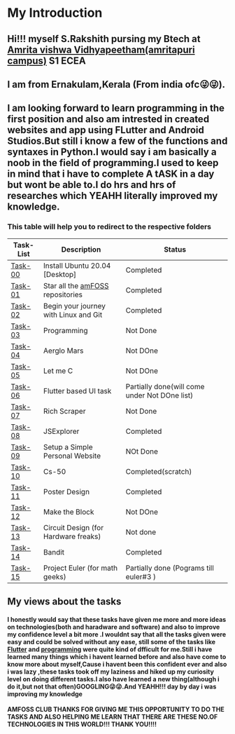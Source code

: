 # My Introduction

## Hi!!! myself S.Rakshith pursing my Btech at [Amrita vishwa Vidhyapeetham(amritapuri campus)](https://www.amrita.edu/campus/amritapuri) **S1 ECEA**

## I am from Ernakulam,Kerala (From india ofc😜😜).
## I am looking forward to learn programming in the first position and also am intrested in created websites and app using FLutter and Android Studios.But still i know a few of the functions and syntaxes in Python.I would say i am basically a noob in the field of programming.I used to keep in mind that i have to complete **A tASK** in a day but wont be able to.I do hrs and hrs of researches which YEAHH literally improved my knowledge.

### This table will help you to redirect to the respective folders


 **Task-List**               | **Description**     | **Status**        |
 ----------------------------|---------------------|-------------------|
 [Task-00](https://github.com/rakshith6404/amfoss-tasks/tree/main/task-00) | Install Ubuntu 20.04 [Desktop]                                    |Completed           |
 [Task-01](https://github.com/rakshith6404/amfoss-tasks/tree/main/task-01) | Star all the [amFOSS](https://github.com/amfoss) repositories     |Completed           |
 [Task-02](https://github.com/rakshith6404/amfoss-tasks/tree/main/task-02) | Begin your journey with Linux and Git                             |Completed           |
 [Task-03](https://github.com/rakshith6404/amfoss-tasks/tree/main/task-03) | Programming                                                       |Not Done            |
 [Task-04](https://github.com/rakshith6404/amfoss-tasks/tree/main/task-04) | Aerglo Mars                                                       |Not DOne            |
 [Task-05](https://github.com/rakshith6404/amfoss-tasks/tree/main/task-05) | Let me C                                                          |Not DOne            |
 [Task-06](https://github.com/rakshith6404/amfoss-tasks/tree/main/task-06) | Flutter based UI task                    |Partially done(will come under Not DOne list)|
 [Task-07](https://github.com/rakshith6404/amfoss-tasks/tree/main/task-07) | Rich Scraper                                                      |Not Done            |
 [Task-08](https://github.com/rakshith6404/amfoss-tasks/tree/main/task-08) | JSExplorer                                                        |Completed           |
 [Task-09](https://github.com/rakshith6404/amfoss-tasks/tree/main/task-09) | Setup a Simple Personal Website                                   |NOt Done            |
 [Task-10](https://github.com/rakshith6404/amfoss-tasks/tree/main/task-10/week0)| Cs-50                                                        |Completed(scratch)  |   
 [Task-11](https://github.com/rakshith6404/amfoss-tasks/tree/main/task-11) | Poster Design                                                     |Completed           |
 [Task-12](https://github.com/rakshith6404/amfoss-tasks/tree/main/task-12) | Make the Block                                                    | Not DOne           | 
 [Task-13](https://github.com/rakshith6404/amfoss-tasks/tree/main/task-13) | Circuit Design (for Hardware freaks)                              |Not done            |
 [Task-14](https://github.com/rakshith6404/amfoss-tasks/tree/main/task-14) | Bandit                                                            |Completed           |
 [Task-15](https://github.com/rakshith6404/amfoss-tasks/tree/main/task-15) | Project Euler (for math geeks)                                    |Partially done (Pograms till euler#3 )|

## My views about the tasks

#### I honestly would say that these tasks have given me more and more ideas on technologies(both and haradware and software) and also to improve my confidence level a bit more .I wouldnt say that all the tasks given were easy and could be solved without any ease, still some of the tasks like [Flutter](https://github.com/rakshith6404/amfoss-tasks/tree/main/task-06) and [programming](https://github.com/rakshith6404/amfoss-tasks/tree/main/task-03) were quite kind of dfficult for me.Still i have learned many things which i havent learned before and also have come to know more about myself,Cause i havent been this confident ever and also i was lazy ,these tasks took off my laziness and hiked up my curiosity level on doing different tasks.I also have learned a new thing(although i do it,but not that often)**GOOGLING**😜😜.And YEAHH!!! day by day i was improving my knowledge



**AMFOSS CLUB THANKS FOR GIVING ME THIS OPPORTUNITY TO DO THE TASKS AND ALSO HELPING ME LEARN THAT THERE ARE THESE NO.OF TECHNOLOGIES IN THIS WORLD!!! THANK YOU!!!!**
